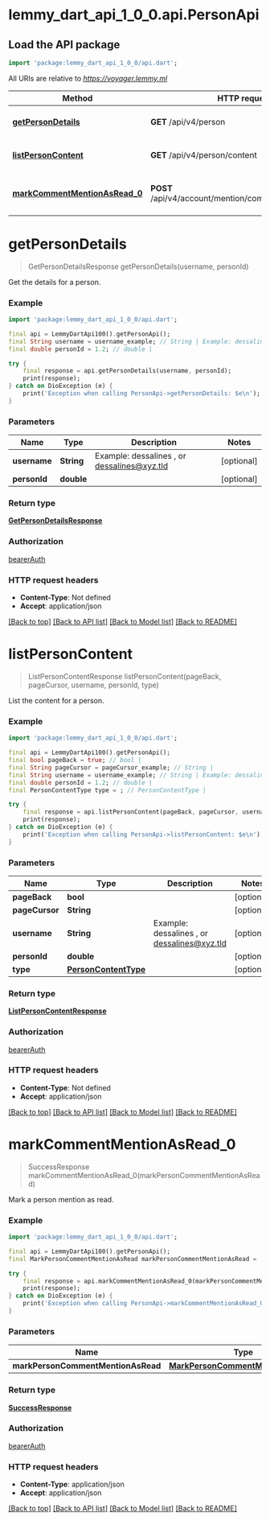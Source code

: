 # lemmy_dart_api_1_0_0.api.PersonApi

## Load the API package
```dart
import 'package:lemmy_dart_api_1_0_0/api.dart';
```

All URIs are relative to *https://voyager.lemmy.ml*

Method | HTTP request | Description
------------- | ------------- | -------------
[**getPersonDetails**](PersonApi.md#getpersondetails) | **GET** /api/v4/person | Get the details for a person.
[**listPersonContent**](PersonApi.md#listpersoncontent) | **GET** /api/v4/person/content | List the content for a person.
[**markCommentMentionAsRead_0**](PersonApi.md#markcommentmentionasread_0) | **POST** /api/v4/account/mention/comment/mark_as_read | Mark a person mention as read.


# **getPersonDetails**
> GetPersonDetailsResponse getPersonDetails(username, personId)

Get the details for a person.

### Example
```dart
import 'package:lemmy_dart_api_1_0_0/api.dart';

final api = LemmyDartApi100().getPersonApi();
final String username = username_example; // String | Example: dessalines , or dessalines@xyz.tld
final double personId = 1.2; // double | 

try {
    final response = api.getPersonDetails(username, personId);
    print(response);
} catch on DioException (e) {
    print('Exception when calling PersonApi->getPersonDetails: $e\n');
}
```

### Parameters

Name | Type | Description  | Notes
------------- | ------------- | ------------- | -------------
 **username** | **String**| Example: dessalines , or dessalines@xyz.tld | [optional] 
 **personId** | **double**|  | [optional] 

### Return type

[**GetPersonDetailsResponse**](GetPersonDetailsResponse.md)

### Authorization

[bearerAuth](../README.md#bearerAuth)

### HTTP request headers

 - **Content-Type**: Not defined
 - **Accept**: application/json

[[Back to top]](#) [[Back to API list]](../README.md#documentation-for-api-endpoints) [[Back to Model list]](../README.md#documentation-for-models) [[Back to README]](../README.md)

# **listPersonContent**
> ListPersonContentResponse listPersonContent(pageBack, pageCursor, username, personId, type)

List the content for a person.

### Example
```dart
import 'package:lemmy_dart_api_1_0_0/api.dart';

final api = LemmyDartApi100().getPersonApi();
final bool pageBack = true; // bool | 
final String pageCursor = pageCursor_example; // String | 
final String username = username_example; // String | Example: dessalines , or dessalines@xyz.tld
final double personId = 1.2; // double | 
final PersonContentType type = ; // PersonContentType | 

try {
    final response = api.listPersonContent(pageBack, pageCursor, username, personId, type);
    print(response);
} catch on DioException (e) {
    print('Exception when calling PersonApi->listPersonContent: $e\n');
}
```

### Parameters

Name | Type | Description  | Notes
------------- | ------------- | ------------- | -------------
 **pageBack** | **bool**|  | [optional] 
 **pageCursor** | **String**|  | [optional] 
 **username** | **String**| Example: dessalines , or dessalines@xyz.tld | [optional] 
 **personId** | **double**|  | [optional] 
 **type** | [**PersonContentType**](.md)|  | [optional] 

### Return type

[**ListPersonContentResponse**](ListPersonContentResponse.md)

### Authorization

[bearerAuth](../README.md#bearerAuth)

### HTTP request headers

 - **Content-Type**: Not defined
 - **Accept**: application/json

[[Back to top]](#) [[Back to API list]](../README.md#documentation-for-api-endpoints) [[Back to Model list]](../README.md#documentation-for-models) [[Back to README]](../README.md)

# **markCommentMentionAsRead_0**
> SuccessResponse markCommentMentionAsRead_0(markPersonCommentMentionAsRead)

Mark a person mention as read.

### Example
```dart
import 'package:lemmy_dart_api_1_0_0/api.dart';

final api = LemmyDartApi100().getPersonApi();
final MarkPersonCommentMentionAsRead markPersonCommentMentionAsRead = ; // MarkPersonCommentMentionAsRead | 

try {
    final response = api.markCommentMentionAsRead_0(markPersonCommentMentionAsRead);
    print(response);
} catch on DioException (e) {
    print('Exception when calling PersonApi->markCommentMentionAsRead_0: $e\n');
}
```

### Parameters

Name | Type | Description  | Notes
------------- | ------------- | ------------- | -------------
 **markPersonCommentMentionAsRead** | [**MarkPersonCommentMentionAsRead**](MarkPersonCommentMentionAsRead.md)|  | 

### Return type

[**SuccessResponse**](SuccessResponse.md)

### Authorization

[bearerAuth](../README.md#bearerAuth)

### HTTP request headers

 - **Content-Type**: application/json
 - **Accept**: application/json

[[Back to top]](#) [[Back to API list]](../README.md#documentation-for-api-endpoints) [[Back to Model list]](../README.md#documentation-for-models) [[Back to README]](../README.md)

